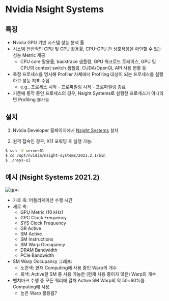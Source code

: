 # Nvidia Nsight Systems

## 특징

- Nvidia GPU 기반 시스템 성능 분석 툴
- 시스템 전반적인 CPU 및 GPU 활용률, CPU-GPU 간 상호작용을 확인할 수 있는 성능 Metric 제공
    - CPU core 활용률, backtrace 샘플링, GPU 워크로드 트레이스, GPU 및 CPU의 context switch 샘플링, CUDA/OpenGL API 사용 현황 등
- 특정 프로세스를 명시해 Profiler 자체에서 Profiling 대상이 되는 프로세스를 실행하고 성능 지표 수집
    - e.g., 프로세스 시작 - 프로파일링 시작 - 프로파일링 종료
- 기존에 동작 중인 프로세스의 경우, Nsight Systems로 실행한 프로세스가 아니라면 Profiling 불가능

## 설치

1. Nvidia Developer 홈페이지에서 [Nsight Systems](https://developer.nvidia.com/gameworksdownload#?dn=nsight-systems-2021-2-1-58) 설치

2. 원격 접속인 경우, X11 포워딩 후 실행 가능:

```bash
$ ssh -X server01
$ cd /opt/nvidia/nsight-systems/2021.2.1/bin
$ ./nsys-ui
```

## 예시 (Nsight Systems 2021.2)

![gpu](https://i.imgur.com/eSgV8tA.png)

- 가로 축: 어플리케이션 수행 시간
- 세로 축:
    - GPU Metric (10 kHz)
    - GPC Clock Frequency
    - SYS Clock Frequency
    - GR Active
    - SM Active
    - SM Instructions
    - SM Warp Occupancy
    - DRAM Bandwidth
    - PCIe Bandwidth
- SM Warp Occupancy 그래프:
    - 노란색: 현재 Computing에 사용 중인 Warp의 개수
    - 회색: Active한 SM 중 사용 가능한 (현재 사용 중이지 않은) Warp의 개수
- 벤치마크 수행 중 모든 쿼리에 걸쳐 Active SM Warp의 약 50~60%를 Computing에 사용
    - 높은 Warp 활용률? 